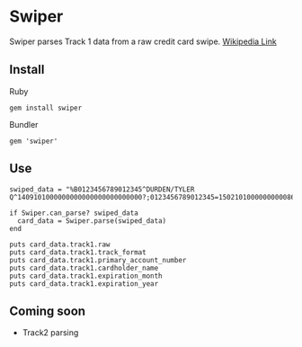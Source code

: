 # Swiper

Swiper parses Track 1 data from a raw credit card swipe.  [Wikipedia Link](http://en.wikipedia.org/wiki/Magnetic_stripe_card)

## Install

Ruby

    gem install swiper

Bundler

    gem 'swiper'

## Use
    swiped_data = "%B0123456789012345^DURDEN/TYLER Q^1409101000000000000000000000000?;0123456789012345=15021010000000000869?"

    if Swiper.can_parse? swiped_data
      card_data = Swiper.parse(swiped_data)
    end
    
    puts card_data.track1.raw
    puts card_data.track1.track_format
    puts card_data.track1.primary_account_number
    puts card_data.track1.cardholder_name
    puts card_data.track1.expiration_month
    puts card_data.track1.expiration_year

## Coming soon

* Track2 parsing